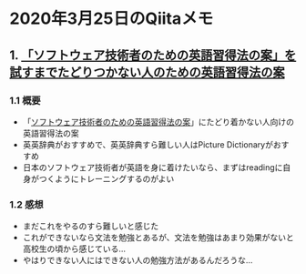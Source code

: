 # 2020年3月25日のQiitaメモ

## 1. [「ソフトウェア技術者のための英語習得法の案」を試すまでたどりつかない人のための英語習得法の案](https://qiita.com/zacky1972/items/cacec82e865968c300b7)

### 1.1 概要

- 「[ソフトウェア技術者のための英語習得法の案](https://qiita.com/zacky1972/items/7114bfe8c6d203c3d67e)」にたどり着かない人向けの英語習得法の案
- 英英辞典がおすすめで、英英辞典すら難しい人はPicture Dictionaryがおすすめ
- 日本のソフトウェア技術者が英語を身に着けたいなら、まずはreadingに自身がつくようにトレーニングするのがよい

### 1.2 感想

- まだこれをやるのすら難しいと感じた
- これができないなら文法を勉強とあるが、文法を勉強はあまり効果がないと高校生の頃から感じている…
- やはりできない人にはできない人の勉強方法があるんだろうな…
